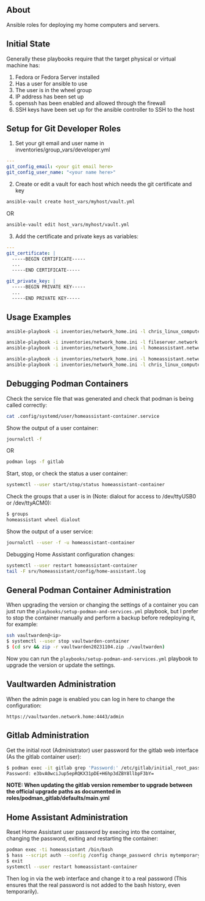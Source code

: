## About

Ansible roles for deploying my home computers and servers.

## Initial State

Generally these playbooks require that the target physical or virtual machine has:
1. Fedora or Fedora Server installed
2. Has a user for ansible to use
3. The user is in the wheel group
4. IP address has been set up
5. openssh has been enabled and allowed through the firewall
5. SSH keys have been set up for the ansible controller to SSH to the host

## Setup for Git Developer Roles

1. Set your git email and user name in inventories/group_vars/developer.yml
```yaml
---
git_config_email: <your git email here>
git_config_user_name: "<your name here>"
```
2. Create or edit a vault for each host which needs the git certificate and key
```bash
ansible-vault create host_vars/myhost/vault.yml
```
OR
```bash
ansible-vault edit host_vars/myhost/vault.yml
```
3. Add the certificate and private keys as variables:
```yaml
---
git_certificate: |
  -----BEGIN CERTIFICATE-----
  ...
  -----END CERTIFICATE-----

git_private_key: |
  -----BEGIN PRIVATE KEY-----
  ...
  -----END PRIVATE KEY-----
```

## Usage Examples

```bash
ansible-playbook -i inventories/network_home.ini -l chris_linux_computer -K playbooks/setup-desktop.yml
```

```bash
ansible-playbook -i inventories/network_home.ini -l fileserver.network.home -K playbooks/setup-server.yml
ansible-playbook -i inventories/network_home.ini -l homeassistant.network.home -K playbooks/setup-server.yml
```

```bash
ansible-playbook -i inventories/network_home.ini -l homeassistant.network.home -K playbooks/setup-podman-and-services.yml
ansible-playbook -i inventories/network_home.ini -l chris_linux_computer -K playbooks/setup-podman-and-services.yml
```

## Debugging Podman Containers

Check the service file that was generated and check that podman is being called correctly:
```bash
cat .config/systemd/user/homeassistant-container.service
```

Show the output of a user container:
```bash
journalctl -f
```
OR
```bash
podman logs -f gitlab
```

Start, stop, or check the status a user container:
```bash
systemctl --user start/stop/status homeassistant-container
```

Check the groups that a user is in (Note: dialout for access to /dev/ttyUSB0 or /dev/ttyACM0):
```bash
$ groups
homeassistant wheel dialout
```

Show the output of a user service:
```bash
journalctl --user -f -u homeassistant-container
```

Debugging Home Assistant configuration changes:
```bash
systemctl --user restart homeassistant-container
tail -F srv/homeassistant/config/home-assistant.log
```

## General Podman Container Administration

When upgrading the version or changing the settings of a container you can just run the `playbooks/setup-podman-and-services.yml` playbook, but I prefer to stop the container manually and perform a backup before redeploying it, for example:
```bash
ssh vaultwarden@<ip>
$ systemctl --user stop vaultwarden-container
$ (cd srv && zip -r vaultwarden20231104.zip ./vaultwarden)
```
Now you can run the `playbooks/setup-podman-and-services.yml` playbook to upgrade the version or update the settings.

## Vaultwarden Administration

When the admin page is enabled you can log in here to change the configuration:
```
https://vaultwarden.network.home:4443/admin
```

## Gitlab Administration

Get the initial root (Administrator) user password for the gitlab web interface (As the gitlab container user):
```bash
$ podman exec -it gitlab grep 'Password:' /etc/gitlab/initial_root_password
Password: e3bvA0wciJup5epRQKX31pDE+H6hp3dZBY8llbpF3bY=
```

**NOTE: When updating the gitlab version remember to upgrade between the official upgrade paths as documented in roles/podman_gitlab/defaults/main.yml**

## Home Assistant Administration

Reset Home Assistant user password by execing into the container, changing the password, exiting and restarting the container:
```bash
podman exec -ti homeassistant /bin/bash
$ hass --script auth --config /config change_password chris mytemporarypassword
$ exit
systemctl --user restart homeassistant-container
```
Then log in via the web interface and change it to a real password (This ensures that the real password is not added to the bash history, even temporarily).
